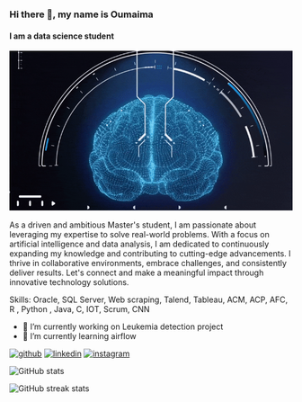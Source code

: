 ### Hi there 👋, my name is Oumaima
#### I am a data science student 
![I am a data science student ](https://github.com/OumaimaBadi/OumaimaBadi/blob/main/Brain-Signals-Rotating-Test.gif)

As a driven and ambitious Master's student, I am passionate about leveraging my expertise to solve real-world problems. With a focus on artificial intelligence and data analysis, I am dedicated to continuously expanding my knowledge and contributing to cutting-edge advancements. I thrive in collaborative environments, embrace challenges, and consistently deliver results. Let's connect and make a meaningful impact through innovative technology solutions.

Skills: Oracle, SQL Server, Web scraping, Talend, Tableau, ACM, ACP, AFC, R , Python , Java, C, IOT, Scrum, CNN

- 🔭 I’m currently working on Leukemia detection project 
- 🌱 I’m currently learning airflow  


[<img src='https://cdn.jsdelivr.net/npm/simple-icons@3.0.1/icons/github.svg' alt='github' height='40'>](https://github.com/OumaimaBadi)  [<img src='https://cdn.jsdelivr.net/npm/simple-icons@3.0.1/icons/linkedin.svg' alt='linkedin' height='40'>](https://www.linkedin.com/in/https://www.linkedin.com/in/oumaima-badi-837060237//)  [<img src='https://cdn.jsdelivr.net/npm/simple-icons@3.0.1/icons/instagram.svg' alt='instagram' height='40'>](https://www.instagram.com/https://www.instagram.com/ouma_sgi//)  

![GitHub stats](https://github-readme-stats.vercel.app/api?username=OumaimaBadi&show_icons=true)  

![GitHub streak stats](https://streak-stats.demolab.com/?user=OumaimaBadi)  


